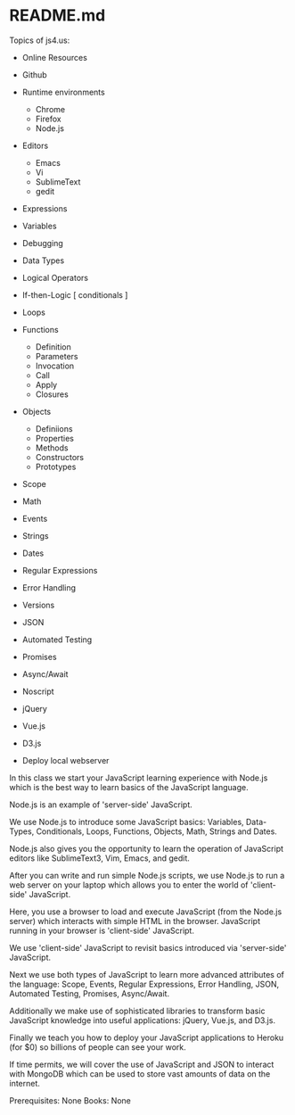 # README.md

Topics of js4.us:

- Online Resources

- Github

- Runtime environments
  - Chrome
  - Firefox
  - Node.js

- Editors
  - Emacs
  - Vi
  - SublimeText
  - gedit

- Expressions
- Variables
- Debugging
- Data Types
- Logical Operators
- If-then-Logic [ conditionals ]
- Loops
- Functions
  - Definition
  - Parameters
  - Invocation
  - Call
  - Apply
  - Closures
- Objects
  - Definiions
  - Properties
  - Methods
  - Constructors
  - Prototypes
- Scope
- Math
- Events
- Strings
- Dates
- Regular Expressions
- Error Handling
- Versions
- JSON
- Automated Testing
- Promises
- Async/Await

- Noscript

- jQuery

- Vue.js

- D3.js

- Deploy local webserver

In this class we start your JavaScript learning experience with Node.js which is the best way to learn basics of the JavaScript language.

Node.js is an example of 'server-side' JavaScript.

We use Node.js to introduce some JavaScript basics: Variables, Data-Types, Conditionals, Loops, Functions, Objects, Math, Strings and Dates.

Node.js also gives you the opportunity to learn the operation of JavaScript editors like SublimeText3, Vim, Emacs, and gedit.

After you can write and run simple Node.js scripts, we use Node.js to run a web server on your laptop which allows you to enter the world of 'client-side' JavaScript.

Here, you use a browser to load and execute JavaScript (from the Node.js server) which interacts with simple HTML in the browser.  JavaScript running in your browser is 'client-side' JavaScript.

We use 'client-side' JavaScript to revisit basics introduced via 'server-side' JavaScript.

Next we use both types of JavaScript to learn more advanced attributes of the language:
Scope, Events, Regular Expressions, Error Handling, JSON, Automated Testing, Promises, Async/Await.

Additionally we make use of sophisticated libraries to transform basic JavaScript knowledge into useful applications: jQuery, Vue.js, and D3.js.

Finally we teach you how to deploy your JavaScript applications to Heroku (for $0) so billions of people can see your work.

If time permits, we will cover the use of JavaScript and JSON to interact with MongoDB which can be used to store vast amounts of data on the internet.

Prerequisites: None
Books: None


